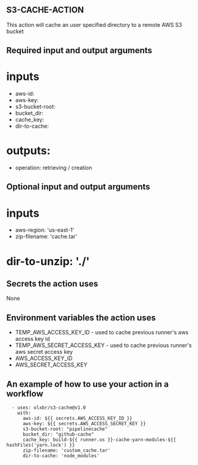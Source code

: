 ## S3-CACHE-ACTION

This action will cache an user specified directory to a remote AWS S3 bucket

## Required input and output arguments

# inputs

  * aws-id:
  * aws-key: 
  * s3-bucket-root: 
  * bucket_dir:
  * cache_key:
  * dir-to-cache:

# outputs:

  * operation: retrieving / creation

## Optional input and output arguments
  
# inputs

  * aws-region: 'us-east-1'
  * zip-filename: 'cache.tar'
  # dir-to-unzip: './'
    
## Secrets the action uses

None

## Environment variables the action uses

  * TEMP_AWS_ACCESS_KEY_ID - used to cache previous runner's aws access key id
  * TEMP_AWS_SECRET_ACCESS_KEY - used to cache previous runner's aws secret access key
  * AWS_ACCESS_KEY_ID 
  * AWS_SECRET_ACCESS_KEY 

## An example of how to use your action in a workflow

```
  - uses: olxbr/s3-cache@v1.0
    with:
      aws-id: ${{ secrets.AWS_ACCESS_KEY_ID }}
      aws-key: ${{ secrets.AWS_ACCESS_SECRET_KEY }}
      s3-bucket-root: "pipelinecache"   
      bucket_dir: "github-cache"
      cache_key: build-${{ runner.os }}-cache-yarn-modules-${{ hashFiles('yarn.lock') }}
      zip-filename: 'custom_cache.tar'
      dir-to-cache: 'node_modules' 
```